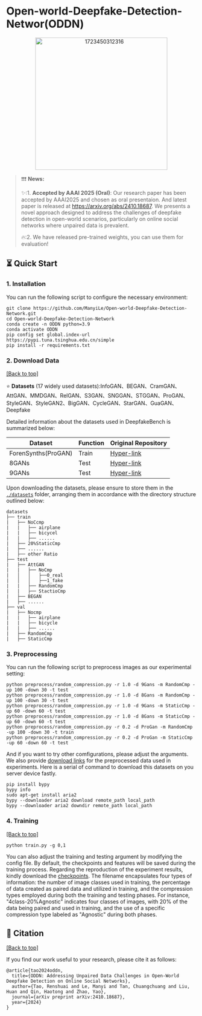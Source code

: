 # Open-world-Deepfake-Detection-Networ(ODDN)
<div align=center>
<img width="350" alt="1723450312316" src="https://github.com/user-attachments/assets/44461f22-304a-45d1-804b-197a6c2fa154">  
</div>

>  ❗️❗️❗️ **News:**
> 
> ✨:1. **Accepted by AAAI 2025 (Oral)**: Our research paper has been accepted by AAAI2025 and chosen as oral presentaion. And latest paper is released at https://arxiv.org/abs/2410.18687. We presents a novel approach designed to address the challenges of deepfake detection in open-world scenarios, particularly on online social networks where unpaired data is prevalent.
>
> 🔥:2. We have released pre-trained weights, you can use them for evaluation!


## ⏳ Quick Start

### 1. Installation
You can run the following script to configure the necessary environment:

```
git clone https://github.com/ManyiLe/Open-world-Deepfake-Detection-Network.git
cd Open-world-Deepfake-Detection-Network
conda create -n ODDN python=3.9
conda activate ODDN
pip config set global.index-url https://pypi.tuna.tsinghua.edu.cn/simple
pip install -r requirements.txt
```

### 2. Download Data

<a href="#top">[Back to top]</a>

⭐️ **Datasets** (17 widely used datasets):InfoGAN、BEGAN、CramGAN、AttGAN、MMDGAN、RelGAN、S3GAN、SNGGAN、STGGAN、ProGAN、StyleGAN、StyleGAN2、BigGAN、CycleGAN、StarGAN、GuaGAN、Deepfake

Detailed information about the datasets used in DeepfakeBench is summarized below:

| Dataset | Function | Original Repository |
| --- | --- | --- |
| ForenSynths(ProGAN) | Train | [Hyper-link](https://github.com/PeterWang512/CNNDetection) |
| 8GANs | Test | [Hyper-link](https://github.com/PeterWang512/CNNDetection) |
| 9GANs | Test | [Hyper-link](https://github.com/chuangchuangtan/GANGen-Detection) |


Upon downloading the datasets, please ensure to store them in the [`./datasets`](./datasets/) folder, arranging them in accordance with the directory structure outlined below:

```
datasets
├── train
|   ├── NoCcmp
|   |   ├── airplane
|   |   ├── bicycel
|   |   ├── ......
|   ├── 20%StaticCmp
|   ├── ......
|   ├── other Ratio
├── test
|   ├── AttGAN
|   |   ├── NoCmp
|   │   │   ├──0_real
|   │   │   ├──1_fake
|   |   ├── RandomCmp
|   |   ├── StactioCmp
|   ├── BEGAN
|   ├── ......
├── val
|   ├── Nocmp
|   |   ├── airplane
|   |   ├── bicycle
|   |   ├── ......
|   ├── RandomCmp
|   ├── StaticCmp
```

### 3. Preprocessing
You can run the following script to preprocess images as our experimental setting:

```
python preprocess/random_compression.py -r 1.0 -d 9Gans -m RandomCmp -up 100 -down 30 -t test
python preprocess/random_compression.py -r 1.0 -d 8Gans -m RandomCmp -up 100 -down 30 -t test
python preprocess/random_compression.py -r 1.0 -d 9Gans -m StaticCmp -up 60 -down 60 -t test
python preprocess/random_compression.py -r 1.0 -d 8Gans -m StaticCmp -up 60 -down 60 -t test
python preprocess/random_compression.py -r 0.2 -d ProGan -m RandomCmp -up 100 -down 30 -t train
python preprocess/random_compression.py -r 0.2 -d ProGan -m StaticCmp -up 60 -down 60 -t test
```
And if you want to try other comfigurations, please adjust the arguments. We also provide [download links](https://pan.baidu.com/s/10LQW5M4rNmwoCfFg_z1LZQ?pwd=xvqn) for the preprocessed data used in experiments. Here is a serial of command to download this datasets on you server device fastly.

```
pip install bypy
bypy info 
sudo apt-get install aria2
bypy --downloader aria2 download remote_path local_path
bypy --downloader aria2 downdir remote_path local_path
```
### 4. Training

<a href="#top">[Back to top]</a>

```
python train.py -g 0,1
```

You can also adjust the training and testing argument by modifying the config file. By default, the checkpoints and features will be saved during the training process. Regarding the reproduction of the experiment results, kindly download the [checkpoints](https://pan.baidu.com/s/1GgKy6fFxjfJnVEhnjC8YoQ?pwd=qvui). The filename encapsulates four types of information: the number of image classes used in training, the percentage of data created as paired data and utilized in training, and the compression types employed during both the training and testing phases. For instance, "4class-20%Agnostic" indicates four classes of images, with 20% of the data being paired and used in training, and the use of a specific compression type labeled as "Agnostic" during both phases.

## 📝 Citation

<a href="#top">[Back to top]</a>

If you find our work useful to your research, please cite it as follows:

```
@article{tao2024oddn,
  title={ODDN: Addressing Unpaired Data Challenges in Open-World Deepfake Detection on Online Social Networks},
  author={Tao, Renshuai and Le, Manyi and Tan, Chuangchuang and Liu, Huan and Qin, Haotong and Zhao, Yao},
  journal={arXiv preprint arXiv:2410.18687},
  year={2024}
}

```

